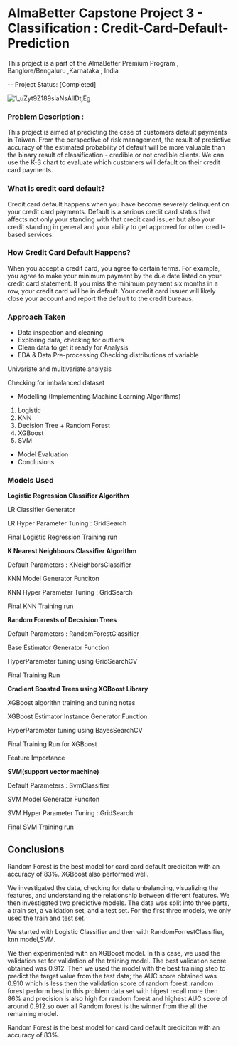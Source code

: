 # AlmaBetter Capstone Project 3 - Classification : Credit-Card-Default-Prediction
This project is a part of the AlmaBetter Premium Program , Banglore/Bengaluru ,Karnataka , India

-- Project Status: [Completed]

![1_uZyt9Z189siaNsAlIDtjEg](https://user-images.githubusercontent.com/88345564/147155410-6462b88e-ebf4-4558-98d6-75d9bc6c7d06.jpeg)


### Problem Description :
This project is aimed at predicting the case of customers default payments in Taiwan. From the perspective of risk management, the result of predictive accuracy of the estimated probability of default will be more valuable than the binary result of classification - credible or not credible clients. We can use the K-S chart to evaluate which customers will default on their credit card payments.

### What is credit card default?
Credit card default happens when you have become severely delinquent on your credit card payments. Default is a serious credit card status that affects not only your standing with that credit card issuer but also your credit standing in general and your ability to get approved for other credit-based services.

### How Credit Card Default Happens?
When you accept a credit card, you agree to certain terms. For example, you agree to make your minimum payment by the due date listed on your credit card statement. If you miss the minimum payment six months in a row, your credit card will be in default. Your credit card issuer will likely close your account and report the default to the credit bureaus.

### Approach Taken
* Data inspection and cleaning
* Exploring data, checking for outliers
* Clean data to get it ready for Analysis
* EDA & Data Pre-processing
Checking distributions of variable

Univariate and multivariate analysis

Checking for imbalanced dataset

* Modelling (Implementing Machine Learning Algorithms)
1. Logistic
2. KNN
3. Decision Tree + Random Forest
4. XGBoost
5. SVM

* Model Evaluation
* Conclusions

### Models Used

**Logistic Regression Classifier Algorithm**

LR Classifier Generator 

LR Hyper Parameter Tuning : GridSearch

Final Logistic Regression Training run

**K Nearest Neighbours Classifier Algorithm**

Default Parameters : KNeighborsClassifier

KNN Model Generator Funciton

KNN Hyper Parameter Tuning : GridSearch

Final KNN Training run

**Random Forrests of Decsision Trees**

Default Parameters : RandomForestClassifier

Base Estimator Generator Function

HyperParameter tuning using GridSearchCV

Final Training Run

**Gradient Boosted Trees using XGBoost Library**

XGBoost algorithn training and tuning notes

XGBoost Estimator Instance Generator Function

HyperParameter tuning using BayesSearchCV

Final Training Run for XGBoost

Feature Importance

**SVM(support vector machine)**

Default Parameters : SvmClassifier

SVM Model Generator Funciton

SVM Hyper Parameter Tuning : GridSearch

Final SVM Training run

## **Conclusions**

Random Forest is the best model for card card default prediciton with an accuracy of 83%. XGBoost also performed well.



We investigated the data, checking for data unbalancing, visualizing the features, and understanding the relationship between different features. We then investigated two predictive models. The data was split into three parts, a train set, a validation set, and a test set. For the first three models, we only used the train and test set.


We started with Logistic Classifier and then with RandomForrestClassifier, knn model,SVM.


We then experimented with an XGBoost model. In this case, we used the validation set for validation of the training model. The best validation score obtained was 0.912. Then we used the model with the best training step to predict the target value from the test data; the AUC score obtained was 0.910 which is less then the validation score of random forest .random forest perform best in this problem data set with higest recall more then 86% and precision is also high for random forest and highest AUC score of around 0.912.so over all Random forest is the winner from the all the remaining model.


Random Forest is the best model for card card default prediciton with an accuracy of 83%.
